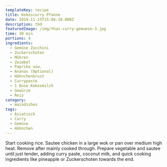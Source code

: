 ```yaml
---
templateKey: recipe
title: Kokoscurry Pfanne
date: 2019-11-15T15:04:10.000Z
description: tbd
featuredImage: /img/thai-curry-gemuese-3.jpg
time: 30 min
portions: 4
ingredients:
  - Gemüse Zucchini
  - Zuckerschoten
  - Möhren
  - Zwiebel
  - Paprika usw.
  - Ananas (Optional)
  - Hähnchenbrust
  - Currypaste
  - 1 Dose Kokosmilch
  - Gewürze
  - Reis
category:
  - maindishes
tags:
  - Asiatisch
  - Curry
  - Gemüse
  - Hähnchen
---
```


Start cooking rice. Sautee chicken in a large wok or pan over medium high heat. Remove after mainly cooked through. Prepare vegetable and sautee until just tender, adding curry paste, coconut milk, and quick cooking ingredients like pineapple or Zuckerschoten towards the end.

